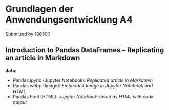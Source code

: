 
# Grundlagen der Anwendungsentwicklung A4

Submitted by 108500

## Introduction to Pandas DataFrames – Replicating an article in Markdown

**data:**

- Pandas.ipynb (Jupyter Notebook): *Replicated article in Markdown*
- Pandas.webp (Image): *Embedded Image in Jupyter Notebook and HTML*
- Pandas.html (HTML): *Jupyter Notebook saved as HTML with code output*
